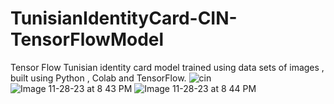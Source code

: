 # TunisianIdentityCard-CIN-TensorFlowModel
Tensor Flow Tunisian identity card model trained using data sets of images , built using Python , Colab and TensorFlow.
![cin](https://github.com/MalekAyadi1234/TunisianIdentityCard-CIN-TensorFlowModel/assets/46970213/7577a823-0109-468f-85ca-d316f392d6ce)
![Image 11-28-23 at 8 43 PM](https://github.com/MalekAyadi1234/TunisianIdentityCard-CIN-TensorFlowModel/assets/46970213/d0a331d9-e3fc-4770-b45a-9e6e7fa23002)
![Image 11-28-23 at 8 44 PM](https://github.com/MalekAyadi1234/TunisianIdentityCard-CIN-TensorFlowModel/assets/46970213/c82d31bc-9469-42ff-b1fc-de0e1de9e636)
